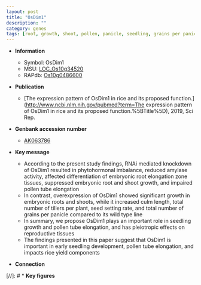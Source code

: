 ```yaml
---
layout: post
title: "OsDim1"
description: ""
category: genes
tags: [root, growth, shoot, pollen, panicle, seedling, grains per panicle, seed, yield, root elongation, reproductive, culm]
---
```


* **Information**  
    + Symbol: OsDim1  
    + MSU: [LOC_Os10g34520](http://rice.uga.edu/cgi-bin/ORF_infopage.cgi?orf=LOC_Os10g34520)  
    + RAPdb: [Os10g0486600](http://rapdb.dna.affrc.go.jp/viewer/gbrowse_details/irgsp1?name=Os10g0486600)  

* **Publication**  
    + [The expression pattern of OsDim1 in rice and its proposed function.](http://www.ncbi.nlm.nih.gov/pubmed?term=The expression pattern of OsDim1 in rice and its proposed function.%5BTitle%5D), 2019, Sci Rep.

* **Genbank accession number**  
    + [AK063786](http://www.ncbi.nlm.nih.gov/nuccore/AK063786)

* **Key message**  
    + According to the present study findings, RNAi mediated knockdown of OsDim1 resulted in phytohormonal imbalance, reduced amylase activity, affected differentiation of embryonic root elongation zone tissues, suppressed embryonic root and shoot growth, and impaired pollen tube elongation
    + In contrast, overexpression of OsDim1 showed significant growth in embryonic roots and shoots, while it increased culm length, total number of tillers per plant, seed setting rate, and total number of grains per panicle compared to its wild type line
    + In summary, we propose OsDim1 plays an important role in seedling growth and pollen tube elongation, and has pleiotropic effects on reproductive tissues
    + The findings presented in this paper suggest that OsDim1 is important in early seedling development, pollen tube elongation, and impacts rice yield components

* **Connection**  

[//]: # * **Key figures**  


